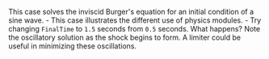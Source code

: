This case solves the inviscid Burger's equation for an 
initial condition of a sine wave.
	- This case illustrates the different use of physics modules.
	- Try changing `FinalTime` to `1.5` seconds from `0.5` seconds. What 
	happens? Note the oscillatory solution as the shock begins to form. A
	limiter could be useful in minimizing these oscillations.
